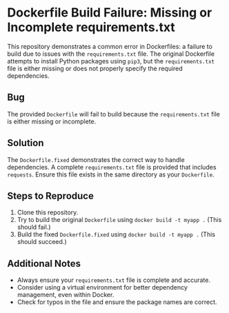 # Dockerfile Build Failure: Missing or Incomplete requirements.txt

This repository demonstrates a common error in Dockerfiles: a failure to build due to issues with the `requirements.txt` file.  The original Dockerfile attempts to install Python packages using `pip3`, but the `requirements.txt` file is either missing or does not properly specify the required dependencies.

## Bug

The provided `Dockerfile` will fail to build because the `requirements.txt` file is either missing or incomplete.

## Solution

The `Dockerfile.fixed` demonstrates the correct way to handle dependencies.  A complete `requirements.txt` file is provided that includes `requests`.  Ensure this file exists in the same directory as your `Dockerfile`.

## Steps to Reproduce

1.  Clone this repository.
2.  Try to build the original `Dockerfile` using `docker build -t myapp .`  (This should fail.)
3.  Build the fixed `Dockerfile.fixed` using `docker build -t myapp .` (This should succeed.)

## Additional Notes

- Always ensure your `requirements.txt` file is complete and accurate.
- Consider using a virtual environment for better dependency management, even within Docker.
- Check for typos in the file and ensure the package names are correct. 
